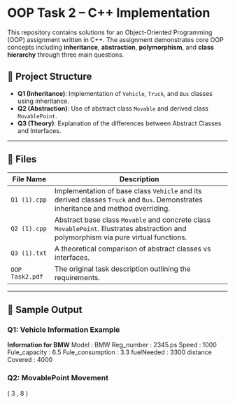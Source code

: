 # OOP Task 2 – C++ Implementation

This repository contains solutions for an Object-Oriented Programming (OOP) assignment written in C++. The assignment demonstrates core OOP concepts including **inheritance**, **abstraction**, **polymorphism**, and **class hierarchy** through three main questions.

## 🔧 Project Structure

- **Q1 (Inheritance)**: Implementation of `Vehicle`, `Truck`, and `Bus` classes using inheritance.
- **Q2 (Abstraction)**: Use of abstract class `Movable` and derived class `MovablePoint`.
- **Q3 (Theory)**: Explanation of the differences between Abstract Classes and Interfaces.

---

## 📁 Files

| File Name         | Description                                              |
|------------------|----------------------------------------------------------|
| `Q1 (1).cpp`      | Implementation of base class `Vehicle` and its derived classes `Truck` and `Bus`. Demonstrates inheritance and method overriding. |
| `Q2 (1).cpp`      | Abstract base class `Movable` and concrete class `MovablePoint`. Illustrates abstraction and polymorphism via pure virtual functions. |
| `Q3 (1).txt`      | A theoretical comparison of abstract classes vs interfaces. |
| `OOP Task2.pdf`   | The original task description outlining the requirements. |

---

## 📖 Sample Output
### Q1: Vehicle Information Example

**Information for BMW**
Model : BMW
Reg_number : 2345.ps
Speed : 1000
Fule_capacity : 6.5
Fule_consumption : 3.3
fuelNeeded : 3300
distance Covered : 4000

### Q2: MovablePoint Movement

( 3 , 8 )
